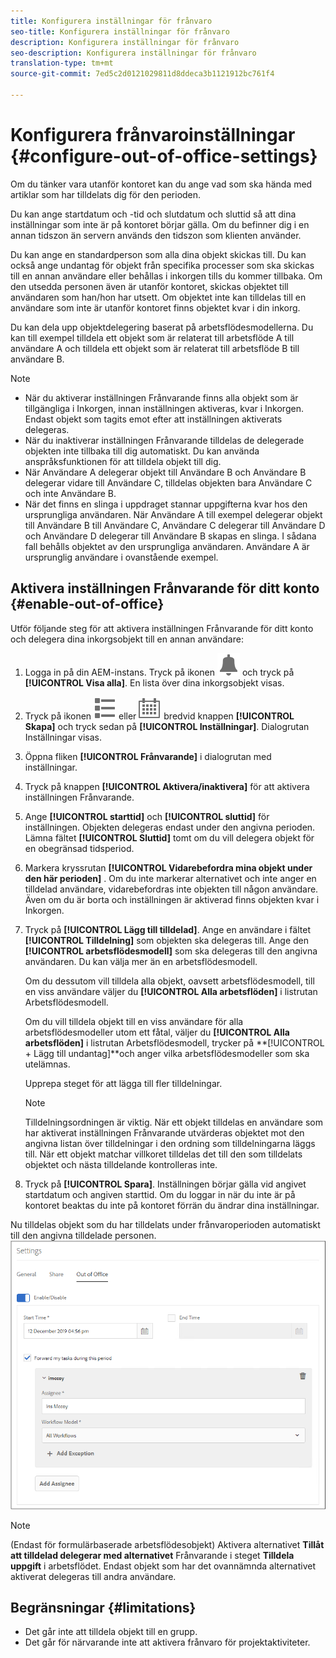 ```yaml
---
title: Konfigurera inställningar för frånvaro
seo-title: Konfigurera inställningar för frånvaro
description: Konfigurera inställningar för frånvaro
seo-description: Konfigurera inställningar för frånvaro
translation-type: tm+mt
source-git-commit: 7ed5c2d0121029811d8ddeca3b1121912bc761f4

---
```




# Konfigurera frånvaroinställningar {#configure-out-of-office-settings}

Om du tänker vara utanför kontoret kan du ange vad som ska hända med artiklar som har tilldelats dig för den perioden.

Du kan ange startdatum och -tid och slutdatum och sluttid så att dina inställningar som inte är på kontoret börjar gälla. Om du befinner dig i en annan tidszon än servern används den tidszon som klienten använder.

Du kan ange en standardperson som alla dina objekt skickas till. Du kan också ange undantag för objekt från specifika processer som ska skickas till en annan användare eller behållas i inkorgen tills du kommer tillbaka. Om den utsedda personen även är utanför kontoret, skickas objektet till användaren som han/hon har utsett. Om objektet inte kan tilldelas till en användare som inte är utanför kontoret finns objektet kvar i din inkorg.

Du kan dela upp objektdelegering baserat på arbetsflödesmodellerna. Du kan till exempel tilldela ett objekt som är relaterat till arbetsflöde A till användare A och tilldela ett objekt som är relaterat till arbetsflöde B till användare B.


>[!NOTE]
>
> * När du aktiverar inställningen Frånvarande finns alla objekt som är tillgängliga i Inkorgen, innan inställningen aktiveras, kvar i Inkorgen. Endast objekt som tagits emot efter att inställningen aktiverats delegeras.
> * När du inaktiverar inställningen Frånvarande tilldelas de delegerade objekten inte tillbaka till dig automatiskt. Du kan använda anspråksfunktionen för att tilldela objekt till dig.
> * När Användare A delegerar objekt till Användare B och Användare B delegerar vidare till Användare C, tilldelas objekten bara Användare C och inte Användare B.
> * När det finns en slinga i uppdraget stannar uppgifterna kvar hos den ursprungliga användaren. När Användare A till exempel delegerar objekt till Användare B till Användare C, Användare C delegerar till Användare D och Användare D delegerar till Användare B skapas en slinga. I sådana fall behålls objektet av den ursprungliga användaren. Användare A är ursprunglig användare i ovanstående exempel.


## Aktivera inställningen Frånvarande för ditt konto {#enable-out-of-office}

Utför följande steg för att aktivera inställningen Frånvarande för ditt konto och delegera dina inkorgsobjekt till en annan användare:

1. Logga in på din AEM-instans. Tryck på ikonen ![Inkorg](assets/bell.svg) och tryck på **[!UICONTROL Visa alla]**. En lista över dina inkorgsobjekt visas.
1. Tryck på ikonen ![Visa väljare](assets/viewlist.svg) eller ![Visa väljare](assets/calendar.svg) bredvid knappen **[!UICONTROL Skapa]** och tryck sedan på **[!UICONTROL Inställningar]**. Dialogrutan Inställningar visas.
1. Öppna fliken **[!UICONTROL Frånvarande]** i dialogrutan med inställningar.
1. Tryck på knappen **[!UICONTROL Aktivera/inaktivera]** för att aktivera inställningen Frånvarande.
1. Ange **[!UICONTROL starttid]** och **[!UICONTROL sluttid]** för inställningen. Objekten delegeras endast under den angivna perioden. Lämna fältet **[!UICONTROL Sluttid]** tomt om du vill delegera objekt för en obegränsad tidsperiod.
1. Markera kryssrutan **[!UICONTROL Vidarebefordra mina objekt under den här perioden]** . Om du inte markerar alternativet och inte anger en tilldelad användare, vidarebefordras inte objekten till någon användare. Även om du är borta och inställningen är aktiverad finns objekten kvar i Inkorgen.
1. Tryck på **[!UICONTROL Lägg till tilldelad]**. Ange en användare i fältet **[!UICONTROL Tilldelning]** som objekten ska delegeras till. Ange den **[!UICONTROL arbetsflödesmodell]** som ska delegeras till den angivna användaren. Du kan välja mer än en arbetsflödesmodell.

   Om du dessutom vill tilldela alla objekt, oavsett arbetsflödesmodell, till en viss användare väljer du **[!UICONTROL Alla arbetsflöden]** i listrutan Arbetsflödesmodell. <br>

   Om du vill tilldela objekt till en viss användare för alla arbetsflödesmodeller utom ett fåtal, väljer du **[!UICONTROL Alla arbetsflöden]** i listrutan Arbetsflödesmodell, trycker på **[!UICONTROL + Lägg till undantag]**och anger vilka arbetsflödesmodeller som ska utelämnas.
   <br>

   Upprepa steget för att lägga till fler tilldelningar. <br>

   >[!NOTE]
   >Tilldelningsordningen är viktig. När ett objekt tilldelas en användare som har aktiverat inställningen Frånvarande utvärderas objektet mot den angivna listan över tilldelningar i den ordning som tilldelningarna läggs till. När ett objekt matchar villkoret tilldelas det till den som tilldelats objektet och nästa tilldelande kontrolleras inte.

1. Tryck på **[!UICONTROL Spara]**. Inställningen börjar gälla vid angivet startdatum och angiven starttid. Om du loggar in när du inte är på kontoret beaktas du inte på kontoret förrän du ändrar dina inställningar.

Nu tilldelas objekt som du har tilldelats under frånvaroperioden automatiskt till den angivna tilldelade personen.\
![Utanför kontoret](assets/out-of-office.png)

>[!NOTE]
>(Endast för formulärbaserade arbetsflödesobjekt) Aktivera alternativet **Tillåt att tilldelad delegerar med alternativet** Frånvarande i steget **Tilldela uppgift** i arbetsflödet. Endast objekt som har det ovannämnda alternativet aktiverat delegeras till andra användare.

## Begränsningar {#limitations}

* Det går inte att tilldela objekt till en grupp.
* Det går för närvarande inte att aktivera frånvaro för projektaktiviteter.
